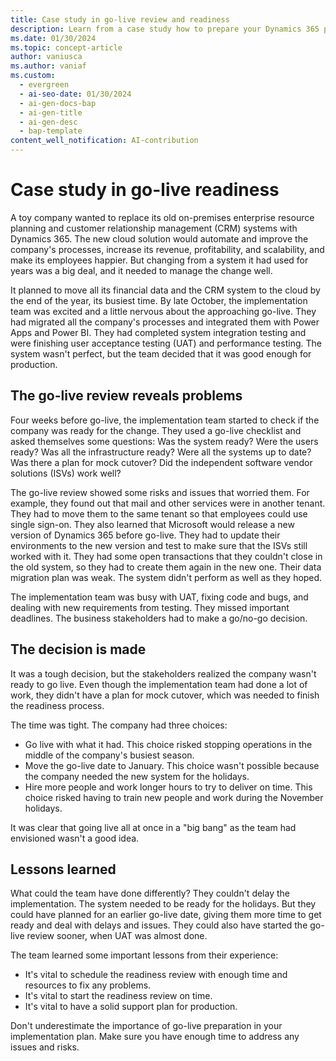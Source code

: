 ```yaml
---
title: Case study in go-live review and readiness
description: Learn from a case study how to prepare your Dynamics 365 project for a smooth go-live, including outlines on the decision made and lessons learned.
ms.date: 01/30/2024
ms.topic: concept-article
author: vaniusca
ms.author: vaniaf
ms.custom:
  - evergreen
  - ai-seo-date: 01/30/2024
  - ai-gen-docs-bap
  - ai-gen-title
  - ai-gen-desc
  - bap-template
content_well_notification: AI-contribution
---
```


# Case study in go-live readiness

A toy company wanted to replace its old on-premises enterprise resource planning and customer relationship management (CRM) systems with Dynamics 365. The new cloud solution would automate and improve the company's processes, increase its revenue, profitability, and scalability, and make its employees happier. But changing from a system it had used for years was a big deal, and it needed to manage the change well.

It planned to move all its financial data and the CRM system to the cloud by the end of the year, its busiest time. By late October, the implementation team was excited and a little nervous about the approaching go-live. They had migrated all the company's processes and integrated them with Power Apps and Power BI. They had completed system integration testing and were finishing user acceptance testing (UAT) and performance testing. The system wasn't perfect, but the team decided that it was good enough for production.

## The go-live review reveals problems

Four weeks before go-live, the implementation team started to check if the company was ready for the change. They used a go-live checklist and asked themselves some questions: Was the system ready? Were the users ready? Was all the infrastructure ready? Were all the systems up to date? Was there a plan for mock cutover? Did the independent software vendor solutions (ISVs) work well?

The go-live review showed some risks and issues that worried them. For example, they found out that mail and other services were in another tenant. They had to move them to the same tenant so that employees could use single sign-on. They also learned that Microsoft would release a new version of Dynamics 365 before go-live. They had to update their environments to the new version and test to make sure that the ISVs still worked with it. They had some open transactions that they couldn't close in the old system, so they had to create them again in the new one. Their data migration plan was weak. The system didn't perform as well as they hoped.

The implementation team was busy with UAT, fixing code and bugs, and dealing with new requirements from testing. They missed important deadlines. The business stakeholders had to make a go/no-go decision.

## The decision is made

It was a tough decision, but the stakeholders realized the company wasn't ready to go live. Even though the implementation team had done a lot of work, they didn't have a plan for mock cutover, which was needed to finish the readiness process.

The time was tight. The company had three choices:

- Go live with what it had. This choice risked stopping operations in the middle of the company's busiest season.
- Move the go-live date to January. This choice wasn't possible because the company needed the new system for the holidays.
- Hire more people and work longer hours to try to deliver on time. This choice risked having to train new people and work during the November holidays.

It was clear that going live all at once in a "big bang" as the team had envisioned wasn't a good idea.

## Lessons learned

What could the team have done differently? They couldn't delay the implementation. The system needed to be ready for the holidays. But they could have planned for an earlier go-live date, giving them more time to get ready and deal with delays and issues. They could also have started the go-live review sooner, when UAT was almost done.

The team learned some important lessons from their experience:

- It's vital to schedule the readiness review with enough time and resources to fix any problems.
- It's vital to start the readiness review on time.
- It's vital to have a solid support plan for production.

Don't underestimate the importance of go-live preparation in your implementation plan. Make sure you have enough time to address any issues and risks.
